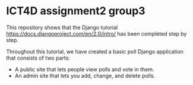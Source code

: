 # ICT4D assignment2 group3

This repository shows that the Django tutorial https://docs.djangoproject.com/en/2.0/intro/ has been completed step by step.

Throughout this tutorial, we have created a basic poll Django application that consists of two parts:
- A public site that lets people view polls and vote in them.
- An admin site that lets you add, change, and delete polls.
